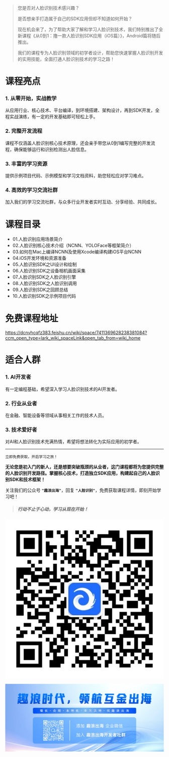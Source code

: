 >您是否对人脸识别技术感兴趣？
>
>是否想亲手打造属于自己的SDK应用但却不知道如何开始？
>
>现在机会来了，为了帮助大家了解和学习人脸识别技术，我们特别推出了全新课程《从0到1：撸一款人脸识别SDK应用（iOS篇）》，Android篇将随后推出。
>
>我们的课程专为人脸识别领域的初学者设计，帮助您快速掌握人脸识别开发的实用技能，全面打通人脸识别技术的学习之路！

# 课程亮点
### 1. 从零开始，实战教学
从应用行业、核心技术、平台编译，到环境搭建、架构设计，再到SDK开发，全程实战演练，有一定的开发基础即可轻松上手。
### 2. 完整开发流程
课程不仅涵盖人脸识别核心技术原理，还会亲手带您从0到1编写完整的开发流程，确保能够运行和识别检测出人脸信息。
### 3. 丰富的学习资源
提供示例项目代码、示例模型和学习文档资料，助您轻松应对学习难点。
### 4. 高效的学习交流社群
加入我们的学习交流社群，与众多行业开发者实时互动、分享经验、共同成长。
 
# 课程目录
- 01.人脸识别应用场景简介
- 02.人脸识别核心技术介绍（NCNN、YOLOFace等框架简介）
- 03.如何在Mac上编译NCNN及使用Xcode编译构建iOS平台NCNN
- 04.iOS开发环境和资源准备
- 05.人脸识别SDK之UI设计和绘制
- 06.人脸识别SDK之设备相机画面采集
- 07.人脸识别SDK之人脸识别引擎
- 08.人脸识别SDK之人脸识别调用
- 09.人脸识别SDK之回顾总结
- 10.人脸识别SDK之示例项目代码

# 免费课程地址

https://dcnvhcqfz383.feishu.cn/wiki/space/7411369628238381084?ccm_open_type=lark_wiki_spaceLink&open_tab_from=wiki_home
 
# 适合人群
### 1. AI开发者
有一定编程基础，希望深入学习人脸识别技术的AI开发者。
### 2. 行业从业者
在金融、智能设备等领域从事相关工作的技术人员。
### 3. 技术爱好者
对AI和人脸识别技术充满热情，希望将想法转化为实际应用的初学者。
 

 -----


`立即免费获取，开启学习之旅！`

**无论您是初入门的新人，还是想要突破瓶颈的从业者，这门课程都将为您提供完整的人脸识别开发路径。掌握核心技术，打造独立SDK应用，构建起自己的人脸识别SDK和技术框架！**
 

关注我们的公众号 **` "趣浪出海" `**，回复 **` "人脸识别" `**，免费获取课程详情，即刻开始学习吧！

> 
> ##### 行动不止于心动，学习从现在开始！
> 

![image.png](./趣浪出海.jpg)

![image.png](./趣浪阿文.png)

